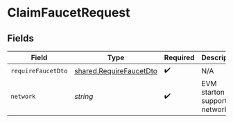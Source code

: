 # ClaimFaucetRequest


## Fields

| Field                                                                     | Type                                                                      | Required                                                                  | Description                                                               |
| ------------------------------------------------------------------------- | ------------------------------------------------------------------------- | ------------------------------------------------------------------------- | ------------------------------------------------------------------------- |
| `requireFaucetDto`                                                        | [shared.RequireFaucetDto](../../../sdk/models/shared/requirefaucetdto.md) | :heavy_check_mark:                                                        | N/A                                                                       |
| `network`                                                                 | *string*                                                                  | :heavy_check_mark:                                                        | EVM starton supported network.                                            |